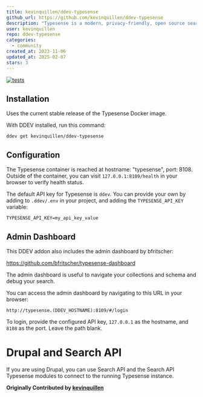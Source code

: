 ```yaml
---
title: kevinquillen/ddev-typesense
github_url: https://github.com/kevinquillen/ddev-typesense
description: "Typesense is a modern, privacy-friendly, open source search engine meticulously engineered for performance & ease-of-use. This is an add on for DDEV so you can run and develop integrations for Typesense locally."
user: kevinquillen
repo: ddev-typesense
categories:
  - community
created_at: 2023-11-06
updated_at: 2025-02-07
stars: 3
---
```


[![tests](https://github.com/kevinquillen/ddev-typesense/actions/workflows/tests.yml/badge.svg)](https://github.com/kevinquillen/ddev-typesense/actions/workflows/tests.yml)

## Installation

Uses the current stable release of the Typesense Docker image.

With DDEV installed, run this command:

`ddev get kevinquillen/ddev-typesense`

## Configuration

The Typesense container is reached at hostname: "typesense", port: 8108. Outside of the container, you can visit `127.0.0.1:8109/health` in your browser to verify health status.

The default API key for Typesense is `ddev`. You can provide your own by adding to `.ddev/.env` in your project, and adding the `TYPESENSE_API_KEY` variable:

`TYPESENSE_API_KEY=my_api_key_value`

## Admin Dashboard

This DDEV addon also includes the admin dashboard by bfritscher:

https://github.com/bfritscher/typesense-dashboard

The admin dashboard is useful to navigate your collections and schema and debug your search.

You can access the admin dashboard by navigating to this URL in your browser:

`http://typesense.(DDEV_HOSTNAME):8109/#/login`

To login, provide the configured API key, `127.0.0.1` as the hostname, and `8108` as the port. Leave the path blank.

# Drupal and Search API

If you are using Drupal, you can use Search API and the Search API Typesense modules to connect to the running Typesense instance.

**Originally Contributed by [kevinquillen](https://github.com/kevinquillen)**

